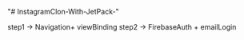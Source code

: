 "# InstagramClon-With-JetPack-" 

step1 -> Navigation+ viewBinding
step2 -> FirebaseAuth + emailLogin
